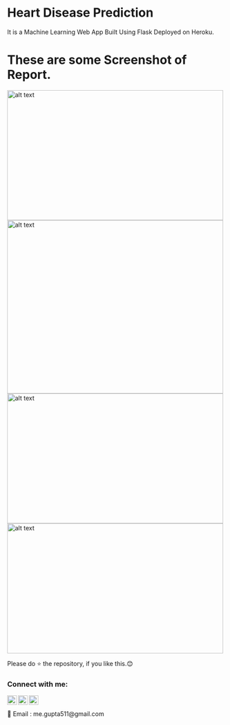 # Heart Disease Prediction

It is a Machine Learning Web App Built Using Flask Deployed on Heroku.


# These are some Screenshot of Report.
<img src="https://github.com/abhi-511/Heart-Disease-Prediction-API/blob/main/Screenshots/S1.png" alt="alt text" height=300 width="500"/>       <img src="https://github.com/abhi-511/Heart-Disease-Prediction-API/blob/main/Screenshots/S2.png" alt="alt text" height=400 width="500"/>       <img src="https://github.com/abhi-511/Heart-Disease-Prediction-API/blob/main/Screenshots/S3.png" alt="alt text" height=300 width="500"/>       <img src="https://github.com/abhi-511/Heart-Disease-Prediction-API/blob/main/Screenshots/S4.png" alt="alt text" height=300 width="500"/>      

Please do ⭐ the repository, if you like this.😊


### Connect with me:


[<img align="left" alt="codeSTACKr | Twitter" width="22px" src="https://cdn.jsdelivr.net/npm/simple-icons@v3/icons/twitter.svg" />][twitter]
[<img align="left" alt="codeSTACKr | LinkedIn" width="22px" src="https://cdn.jsdelivr.net/npm/simple-icons@v3/icons/linkedin.svg" />][linkedin]
[<img align="left" alt="codeSTACKr | Instagram" width="22px" src="https://cdn.jsdelivr.net/npm/simple-icons@v3/icons/instagram.svg" />][instagram]

<br />

<br />
 📧 Email : me.gupta511@gmail.com




[twitter]: https://twitter.com/Abhijit89577918
[instagram]: https://www.instagram.com/_abhijit_gupta_/
[linkedin]: https://www.linkedin.com/in/abhijit-gupta-764a96209/


